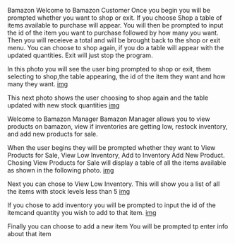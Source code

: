 Bamazon
Welcome to Bamazon Customer
Once you begin you will be prompted whether you want to shop or exit.
If you choose Shop a table of items available to purchase will appear. 
You will then be prompted to input the id of the item you want to purchase followed by how many you want. 
Then you will receieve a total and will be brought back to the shop or exit menu. 
You can choose to shop again, if you do a table will appear with the updated quantities. 
Exit will just stop the program. 

In this photo you will see the user bing prompted to shop or exit, them selecting to shop,the table appearing, the id of the item they want and how many they want. 
[img](Bamazon/images/firstPhoto.png)

This next photo shows the user choosing to shop again and the table updated with new stock quantities
[img](Bamazon/images/secondPhoto.png)


Welcome to Bamazon Manager
Bamazon Manager allows you to view products on bamazon, view if inventories are getting low, restock inventory, and add new products for sale. 

When the user begins they will be prompted whether they want to  View Products for Sale, View Low Inventory, Add to Inventory Add New Product. Chosing View Products for Sale will display a table of all the items available as shown in the following photo.
[img](Bamazon/images/thirdPhoto.png)

Next you can chose to View Low Inventory. This will show you a list of all the items with stock levels less than 5
[img](Bamazon/images/fourthPhoto.png)

If you chose to add inventory you will be prompted to input the id of the itemcand quantity you wish to add to that item.
[img](Bamazon/images/fifthPhoto.png)

Finally you can choose to add a new item
You will be prompted tp enter info about that item

